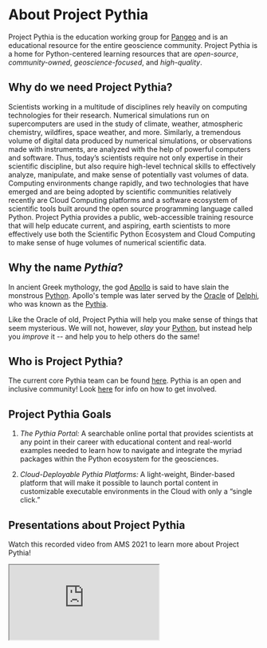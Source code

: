 # About Project Pythia

Project Pythia is the education working group for [Pangeo](https://pangeo.io)
and is an educational resource for the entire geoscience community.
Project Pythia is a home for Python-centered learning resources that are _open-source_,
_community-owned_, _geoscience-focused_, and _high-quality_.

## Why do we need Project Pythia?

Scientists working in a multitude of disciplines rely heavily on
computing technologies for their research. Numerical simulations
run on supercomputers are used in the study of climate, weather,
atmospheric chemistry, wildfires, space weather, and more. Similarly,
a tremendous volume of digital data produced by numerical simulations,
or observations made with instruments, are analyzed with the help
of powerful computers and software. Thus, today’s scientists require
not only expertise in their scientific discipline, but also require
high-level technical skills to effectively analyze, manipulate, and
make sense of potentially vast volumes of data. Computing environments
change rapidly, and two technologies that have emerged and are being
adopted by scientific communities relatively recently are Cloud
Computing platforms and a software ecosystem of scientific tools
built around the open source programming language called Python.
Project Pythia provides a public, web-accessible training
resource that will help educate current, and aspiring, earth
scientists to more effectively use both the Scientific Python
Ecosystem and Cloud Computing to make sense of huge volumes of
numerical scientific data.

## Why the name _Pythia_?

In ancient Greek mythology, the god [Apollo](https://en.wikipedia.org/wiki/Apollo)
is said to have slain the monstrous [Python](https://en.wikipedia.org/wiki/Python_(mythology)).
Apollo's temple was later served by the [Oracle](https://en.wikipedia.org/wiki/Oracle)
of [Delphi](https://en.wikipedia.org/wiki/Delphi),
who was known as the [Pythia](https://en.wikipedia.org/wiki/Pythia).

Like the Oracle of old, Project Pythia will help you make sense of things that seem mysterious.
We will not, however, _slay_ your [Python](https://www.python.org),
but instead help you _improve_ it -- and help you to help others do the same!

## Who is Project Pythia?

The current core Pythia team can be found [here](index.md#the-project-pythia-team).
Pythia is an open and inclusive community! Look [here](index.md#join-us) for info
on how to get involved.

## Project Pythia Goals

1. _The Pythia Portal:_ A searchable online portal that
   provides scientists at any point in their career with educational
   content and real-world examples needed to learn how to navigate and
   integrate the myriad packages within the Python ecosystem for the
   geosciences.

2. _Cloud-Deployable Pythia Platforms:_ A light-weight,
   Binder-based platform that will make it possible to launch portal
   content in customizable executable environments in the Cloud with
   only a “single click.”

## Presentations about Project Pythia

Watch this recorded video from AMS 2021 to learn more about Project Pythia!

<div class="iframe-4x3">
   <iframe src="https://www.youtube.com/embed/_UxlrwB_evo"></iframe>
</div>
